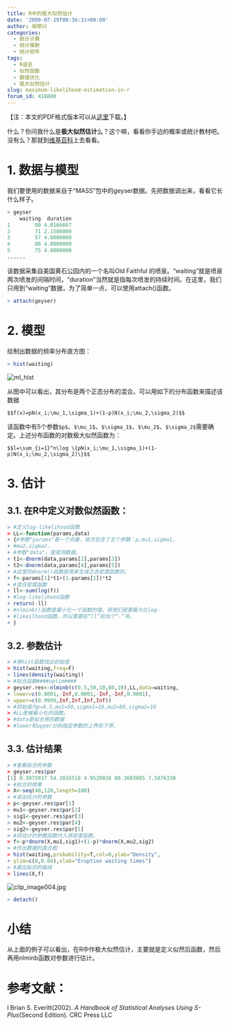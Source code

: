 ```yaml
---
title: R中的极大似然估计
date: '2009-07-19T08:36:31+00:00'
author: 胡荣兴
categories:
  - 统计计算
  - 统计推断
  - 统计软件
tags:
  - R语言
  - 似然函数
  - 数值优化
  - 极大似然估计
slug: maximum-likelihood-estimation-in-r
forum_id: 418800
---
```


【注：本文的PDF格式版本可以从[这里](https://uploads.cosx.org/2009/07/ML.pdf "https://cos.name/wp-content/uploads/2009/07/ML.pdf")下载。】

什么？你问我什么是**极大似然估计**么？这个嘛，看看你手边的概率或统计教材吧。没有么？那就到[维基百科](http://zh.wikipedia.org/w/index.php?title=%E6%9C%80%E5%A4%A7%E4%BC%BC%E7%84%B6%E4%BC%B0%E8%AE%A1&variant=zh-cn)上去看看。
<!--more-->

# 1. 数据与模型

我们要使用的数据来自于“MASS”包中的geyser数据。先把数据调出来，看看它长什么样子。

```r
> geyser
    waiting  duration
1        80 4.0166667
2        71 2.1500000
3        57 4.0000000
4        80 4.0000000
5        75 4.0000000
......
```

该数据采集自美国黄石公园内的一个名叫Old Faithful 的喷泉。“waiting”就是喷泉两次喷发的间隔时间，“duration”当然就是指每次喷发的持续时间。在这里，我们只用到“waiting”数据，为了简单一点，可以使用attach()函数。

```r
> attach(geyser)
```



# 2. 模型

绘制出数据的频率分布直方图：

```r
> hist(waiting)
```

![ml_hist](https://uploads.cosx.org/2009/08/ml_hist.png "ml_hist")

从图中可以看出，其分布是两个正态分布的混合。可以用如下的分布函数来描述该数据

`$$f(x)=pN(x_i;\mu_1,\sigma_1)+(1-p)N(x_i;\mu_2,\sigma_2)$$`

该函数中有5个参数`$p$`、`$\mu_1$`、`$\sigma_1$`、`$\mu_2$`、`$\sigma_2$`需要确定。上述分布函数的对数极大似然函数为：

`$$l=\sum_{i=1}^n\log \{pN(x_i;\mu_1,\sigma_1)+(1-p)N(x_i;\mu_2,\sigma_2)\}$$`

# 3. 估计

## 3.1. 在R中定义对数似然函数：

```r
> #定义log-likelihood函数
> LL<-function(params,data)
+ {#参数"params"是一个向量，依次包含了五个参数：p,mu1,sigma1,
+ #mu2,sigma2.
+ #参数"data"，是观测数据。
+ t1<-dnorm(data,params[2],params[3])
+ t2<-dnorm(data,params[4],params[5])
+ #这里的dnorm()函数是用来生成正态密度函数的。
+ f<-params[1]*t1+(1-params[1])*t2
+ #混合密度函数
+ ll<-sum(log(f))
+ #log-likelihood函数
+ return(-ll)
+ #nlminb()函数是最小化一个函数的值，但我们是要最大化log-
+ #likeilhood函数，所以需要在“ll”前加个“-”号。
+ }
```

## 3.2. 参数估计

```r
> #用hist函数找出初始值
> hist(waiting,freq=F)
> lines(density(waiting))
> #拟合函数####optim####
> geyser.res<-nlminb(c(0.5,50,10,80,10),LL,data=waiting,
+ lower=c(0.0001,-Inf,0.0001,-Inf,-Inf,0.0001),
+ upper=c(0.9999,Inf,Inf,Inf,Inf))
> #初始值为p=0.5,mu1=50,sigma1=10,mu2=80,sigma2=10
> #LL是被最小化的函数。
> #data是拟合用的数据
> #lower和upper分别指定参数的上界和下界。
```

## 3.3. 估计结果

```r
> #查看拟合的参数
> geyser.res$par
[1] 0.3075937 54.2026518 4.9520026 80.3603085 7.5076330
> #拟合的效果
> X<-seq(40,120,length=100)
> #读出估计的参数
> p<-geyser.res$par[1]
> mu1<-geyser.res$par[2]
> sig1<-geyser.res$par[3]
> mu2<-geyser.res$par[4]
> sig2<-geyser.res$par[5]
> #将估计的参数函数代入原密度函数。
> f<-p*dnorm(X,mu1,sig1)+(1-p)*dnorm(X,mu2,sig2)
> #作出数据的直方图
> hist(waiting,probability=T,col=0,ylab="Density",
+ ylim=c(0,0.04),xlab="Eruption waiting times")
> #画出拟合的曲线
> lines(X,f)
```

![clip_image004.jpg](https://uploads.cosx.org/2009/07/clip_image004.jpg "clip_image004.jpg")

```r
> detach()
```

# 小结

从上面的例子可以看出，在R中作极大似然估计，主要就是定义似然后函数，然后再用nlminb函数对参数进行估计。

# 参考文献：

l Brian S. Everitt(2002). _A Handbook of Statistical Analyses Using S-Plus_(Second Edition). CRC Press LLC
